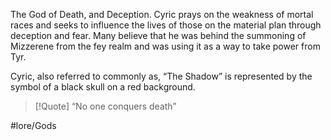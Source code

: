 The God of Death, and Deception. Cyric prays on the weakness of mortal races and seeks to influence the lives of those on the material plan through deception and fear. Many believe that he was behind the summoning of Mizzerene from the fey realm and was using it as a way to take power from Tyr. 

Cyric, also referred to commonly as, “The Shadow” is represented by the symbol of a black skull on a red background.

> [!Quote] “No one conquers death”


#lore/Gods